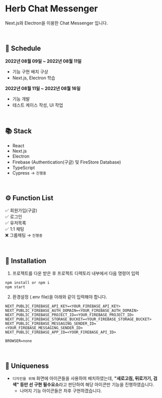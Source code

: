 # Herb Chat Messenger

Next.js와 Electron을 이용한 Chat Messenger 입니다.

<br>

## 📅 Schedule

**2022년 08월 09일 ~ 2022년 08월 11일**

- 기능 구현 배치 구상
- Next.js, Electron 학습

**2022년 08월 11일 ~ 2022년 08월 16일**

- 기능 개발
- 테스트 케이스 작성, UI 작업

<br>

## 📚 Stack

- React
- Next.js
- Electron
- Firebase (Authentication(구글) 및 FireStore Database)
- TypeScript
- Cypress → `진행중`

<br>

## ⚙️ Function List

✅ 회원가입(구글) <br>
✅ 로그인 <br>
✅ 유저목록 <br>
✅ 1:1 채팅 <br>
❌ 그룹채팅 → `진행중` <br>

<br>

## 📁 Installation

1. 프로젝트를 다운 받은 후 프로젝트 디렉토리 내부에서 다음 명령어 입력

```
npm install or npm i
npm start
```

2. 환경설정 (.env file)을 아래와 같이 입력해야 합니다.

```
NEXT_PUBLIC_FIREBASE_API_KEY=<YOUR_FIREBASE_API_KEY>
NEXT_PUBLIC_FIREBASE_AUTH_DOMAIN=<YOUR_FIREBASE_AUTH_DOMAIN>
NEXT_PUBLIC_FIREBASE_PROJECT_ID=<YOUR_FIREBASE_PROJECT_ID>
NEXT_PUBLIC_FIREBASE_STORAGE_BUCKET=<YOUR_FIREBASE_STORAGE_BUCKET>
NEXT_PUBLIC_FIREBASE_MESSAGING_SENDER_ID=<YOUR_FIREBASE_MESSAGING_SENDER_ID>
NEXT_PUBLIC_FIREBASE_APP_ID=<YOUR_FIREBASE_API_ID>

BROWSER=none
```

<br>

## 🔫 Uniqueness

- `디자인을 위해` 화면에 아이콘들을 사용하여 배치하였는데, **"새로고침, 뒤로가기, 검색" 등만 선 구현 필수요소**라고 판단하여 해당 아이콘만 기능을 진행하였습니다.
  - 나머지 기능 아이콘들은 차후 구현하겠습니다.
